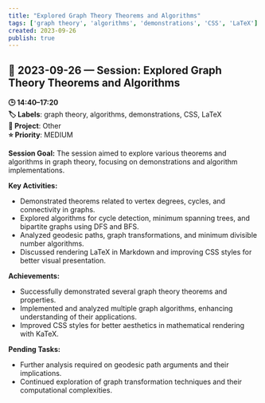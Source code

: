 ```yaml
---
title: "Explored Graph Theory Theorems and Algorithms"
tags: ['graph theory', 'algorithms', 'demonstrations', 'CSS', 'LaTeX']
created: 2023-09-26
publish: true
---
```


## 📅 2023-09-26 — Session: Explored Graph Theory Theorems and Algorithms

**🕒 14:40–17:20**  
**🏷️ Labels**: graph theory, algorithms, demonstrations, CSS, LaTeX  
**📂 Project**: Other  
**⭐ Priority**: MEDIUM  


**Session Goal:** The session aimed to explore various theorems and algorithms in graph theory, focusing on demonstrations and algorithm implementations.

**Key Activities:**
- Demonstrated theorems related to vertex degrees, cycles, and connectivity in graphs.
- Explored algorithms for cycle detection, minimum spanning trees, and bipartite graphs using DFS and BFS.
- Analyzed geodesic paths, graph transformations, and minimum divisible number algorithms.
- Discussed rendering LaTeX in Markdown and improving CSS styles for better visual presentation.

**Achievements:**
- Successfully demonstrated several graph theory theorems and properties.
- Implemented and analyzed multiple graph algorithms, enhancing understanding of their applications.
- Improved CSS styles for better aesthetics in mathematical rendering with KaTeX.

**Pending Tasks:**
- Further analysis required on geodesic path arguments and their implications.
- Continued exploration of graph transformation techniques and their computational complexities.
